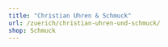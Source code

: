```yaml
---
title: "Christian Uhren & Schmuck"
url: /zuerich/christian-uhren-und-schmuck/
shop: Schmuck
---
```

